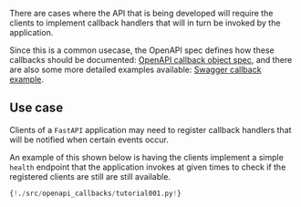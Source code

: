 There are cases where the API that is being developed will require the clients to implement callback handlers that will in turn be invoked
by the application. 

Since this is a common usecase, the OpenAPI spec defines how these callbacks should be documented: <a href="https://github.com/OAI/OpenAPI-Specification/blob/master/versions/3.0.2.md#callbackObject">OpenAPI callback object spec</a>,
and there are also some more detailed examples available: <a href="https://swagger.io/docs/specification/callbacks/">Swagger callback example</a>.

## Use case

Clients of a `FastAPI` application may need to register callback handlers that will be notified when certain events occur.

An example of this shown below is having the clients implement a simple `health` endpoint that the application invokes at given times to check if the registered clients are still are still available.

```Python
{!./src/openapi_callbacks/tutorial001.py!}
```
